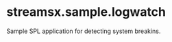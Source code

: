 streamsx.sample.logwatch
========================

Sample SPL application for detecting system breakins.
